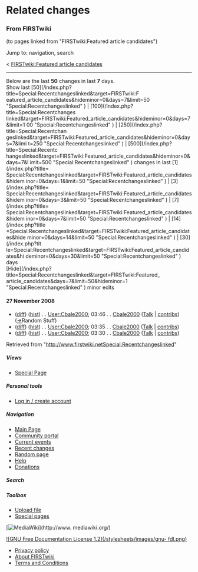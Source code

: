 # Related changes

### From FIRSTwiki

(to pages linked from "FIRSTwiki:Featured article candidates")

Jump to: navigation, search

&lt; [FIRSTwiki:Featured article
candidates](/index.php?title=FIRSTwiki:Featured_article_candidates&redirect=no
"FIRSTwiki:Featured article candidates" )  

* * *

Below are the last **50** changes in last **7** days.  
Show last [50](/index.php?title=Special:Recentchangeslinked&target=FIRSTwiki:F
eatured_article_candidates&hideminor=0&days=7&limit=50
"Special:Recentchangeslinked" ) | [100](/index.php?title=Special:Recentchanges
linked&target=FIRSTwiki:Featured_article_candidates&hideminor=0&days=7&limit=1
00 "Special:Recentchangeslinked" ) | [250](/index.php?title=Special:Recentchan
geslinked&target=FIRSTwiki:Featured_article_candidates&hideminor=0&days=7&limi
t=250 "Special:Recentchangeslinked" ) | [500](/index.php?title=Special:Recentc
hangeslinked&target=FIRSTwiki:Featured_article_candidates&hideminor=0&days=7&l
imit=500 "Special:Recentchangeslinked" ) changes in last [1](/index.php?title=
Special:Recentchangeslinked&target=FIRSTwiki:Featured_article_candidates&hidem
inor=0&days=1&limit=50 "Special:Recentchangeslinked" ) | [3](/index.php?title=
Special:Recentchangeslinked&target=FIRSTwiki:Featured_article_candidates&hidem
inor=0&days=3&limit=50 "Special:Recentchangeslinked" ) | [7](/index.php?title=
Special:Recentchangeslinked&target=FIRSTwiki:Featured_article_candidates&hidem
inor=0&days=7&limit=50 "Special:Recentchangeslinked" ) | [14](/index.php?title
=Special:Recentchangeslinked&target=FIRSTwiki:Featured_article_candidates&hide
minor=0&days=14&limit=50 "Special:Recentchangeslinked" ) | [30](/index.php?tit
le=Special:Recentchangeslinked&target=FIRSTwiki:Featured_article_candidates&hi
deminor=0&days=30&limit=50 "Special:Recentchangeslinked" ) days  
[Hide](/index.php?title=Special:Recentchangeslinked&target=FIRSTwiki:Featured_
article_candidates&days=7&limit=50&hideminor=1 "Special:Recentchangeslinked" )
minor edits

#### 27 November 2008

  * ([diff](/index.php?title=User:Cbale2000&curid=6603&diff=70024&oldid=70022 "User:Cbale2000" )) ([hist](/index.php?title=User:Cbale2000&curid=6603&action=history "User:Cbale2000" )) . . [User:Cbale2000](User:Cbale2000 "User:Cbale2000" ); 03:46 . . [Cbale2000](User:Cbale2000 "User:Cbale2000" ) ([Talk](User_talk:Cbale2000 "User talk:Cbale2000" ) | [contribs](/index.php?title=Special:Contributions&target=Cbale2000 "Special:Contributions" )) ([→](User:Cbale2000#Random_Stuff "User:Cbale2000" )Random Stuff)
  * ([diff](/index.php?title=User:Cbale2000&curid=6603&diff=70022&oldid=70021 "User:Cbale2000" )) ([hist](/index.php?title=User:Cbale2000&curid=6603&action=history "User:Cbale2000" )) . . [User:Cbale2000](User:Cbale2000 "User:Cbale2000" ); 03:35 . . [Cbale2000](User:Cbale2000 "User:Cbale2000" ) ([Talk](User_talk:Cbale2000 "User talk:Cbale2000" ) | [contribs](/index.php?title=Special:Contributions&target=Cbale2000 "Special:Contributions" ))
  * ([diff](/index.php?title=User:Cbale2000&curid=6603&diff=70021&oldid=68032 "User:Cbale2000" )) ([hist](/index.php?title=User:Cbale2000&curid=6603&action=history "User:Cbale2000" )) . . [User:Cbale2000](User:Cbale2000 "User:Cbale2000" ); 03:30 . . [Cbale2000](User:Cbale2000 "User:Cbale2000" ) ([Talk](User_talk:Cbale2000 "User talk:Cbale2000" ) | [contribs](/index.php?title=Special:Contributions&target=Cbale2000 "Special:Contributions" ))

Retrieved from
"<http://www.firstwiki.netSpecial:Recentchangeslinked>"

##### Views

  * [Special Page](Special:Recentchangeslinked/FIRSTwiki:Featured_article_candidates)

##### Personal tools

  * [Log in / create account](/index.php?title=Special:Userlogin&returnto=Special:Recentchangeslinked)

[](Main_Page "Main Page" )

##### Navigation

  * [Main Page](Main_Page)
  * [Community portal](FIRSTwiki:Community_portal)
  * [Current events](Current_events)
  * [Recent changes](Special:Recentchanges)
  * [Random page](Special:Random)
  * [Help](Help:Contents)
  * [Donations](FIRSTwiki:Site_support)

##### Search



##### Toolbox

  * [Upload file](Special:Upload)
  * [Special pages](Special:Specialpages)

[![MediaWiki](/skins/common/images/poweredby_mediawiki_88x31.png)](http://www.
mediawiki.org/)

[![GNU Free Documentation License 1.2](/stylesheets/images/gnu-
fdl.png)](http://www.gnu.org/copyleft/fdl.html)

  * [Privacy policy](FIRSTwiki:Privacy_policy "FIRSTwiki:Privacy policy" )
  * [About FIRSTwiki](FIRSTwiki:About "FIRSTwiki:About" )
  * [Terms and Conditions](FIRSTwiki:Terms_and_conditions "FIRSTwiki:Terms and conditions" )

